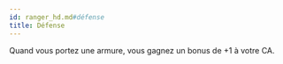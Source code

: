 ```yaml
---
id: ranger_hd.md#défense
title: Défense
---
```


Quand vous portez une armure, vous gagnez un bonus de +1 à votre CA.

